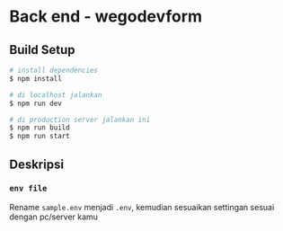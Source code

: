 # Back end - wegodevform

## Build Setup

```bash
# install dependencies
$ npm install

# di localhost jalankan
$ npm run dev

# di production server jalankan ini
$ npm run build
$ npm run start
```

## Deskripsi

### `env file`

Rename `sample.env` menjadi `.env`, kemudian sesuaikan settingan sesuai dengan pc/server kamu

